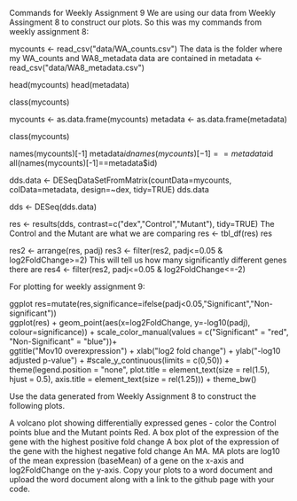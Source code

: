 Commands for Weekly Assignment 9
We are using our data from Weekly Assingment 8 to construct our plots. So this was my commands from weekly assignment 8:

mycounts <- read_csv("data/WA_counts.csv")        The data is the folder where my WA_counts and WA8_metadata data are contained in
metadata <- read_csv("data/WA8_metadata.csv")

head(mycounts)
head(metadata)

class(mycounts)

mycounts <- as.data.frame(mycounts)
metadata <- as.data.frame(metadata)

class(mycounts)

names(mycounts)[-1]
metadata$id
names(mycounts)[-1]==metadata$id
all(names(mycounts)[-1]==metadata$id)

dds.data <- DESeqDataSetFromMatrix(countData=mycounts, 
                                   colData=metadata, 
                                   design=~dex, 
                                   tidy=TRUE)
dds.data

dds <- DESeq(dds.data)


res <- results(dds, contrast=c("dex","Control","Mutant"), tidy=TRUE)        The Control and the Mutant are what we are comparing
res <- tbl_df(res)
res

res2 <- arrange(res, padj)
res3 <- filter(res2, padj<=0.05 & log2FoldChange>=2)      This will tell us how many significantly different genes there are
res4 <- filter(res2, padj<=0.05 & log2FoldChange<=-2)


For plotting for weekly assignment 9:


ggplot
res=mutate(res,significance=ifelse(padj<0.05,"Significant","Non-significant"))  
ggplot(res) +
  geom_point(aes(x=log2FoldChange, y=-log10(padj), colour=significance)) +
  scale_color_manual(values = c("Significant" = "red", "Non-Significant" = "blue"))+      
  ggtitle("Mov10 overexpression") +
  xlab("log2 fold change") + 
  ylab("-log10 adjusted p-value") +
  #scale_y_continuous(limits = c(0,50)) +
  theme(legend.position = "none",
        plot.title = element_text(size = rel(1.5), hjust = 0.5),
        axis.title = element_text(size = rel(1.25)))  +
  theme_bw()



Use the data generated from Weekly Assignment 8 to construct the following plots.

A volcano plot showing differentially expressed genes - color the Control points blue and the Mutant points Red.
A box plot of the expression of the gene with the highest positive fold change
A box plot of the expression of the gene with the highest negative fold change
An MA. MA plots are log10 of the mean expression (baseMean) of a gene on the x-axis and log2FoldChange on the y-axis.
Copy your plots to a word document and upload the word document along with a link to the github page with your code.
